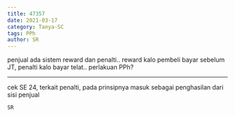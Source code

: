 ```yaml
---
title: 47357
date: 2021-03-17
category: Tanya-SC
tags: PPh
author: SR
---
```


penjual ada sistem reward dan penalti.. reward kalo pembeli bayar sebelum JT, penalti kalo bayar telat.. perlakuan PPh?

---

cek SE 24, terkait penalti, pada prinsipnya masuk sebagai penghasilan dari sisi penjual

`SR`
